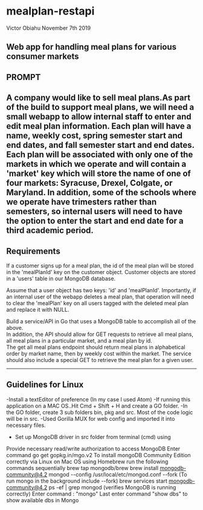 # mealplan-restapi
Victor Obiahu 
November 7th 2019 

Web app for handling meal plans for various consumer markets
------
PROMPT
------
A company would like to sell meal plans.As part of the build to support meal plans, we will need a small webapp to allow internal staff to enter and edit meal plan information. Each plan will have a name, weekly cost, spring semester start and end dates, and fall semester start and end dates.  
Each plan will be associated with only one of the markets in which we operate and will contain a 'market' key which will store the name of one of four markets: Syracuse, Drexel, Colgate, or Maryland.  In addition, some of the schools where we operate have trimesters rather than semesters, so internal users will need to have the option to enter the start and end date for a third academic period.
------------
Requirements
------------
If a customer signs up for a meal plan, the id of the meal plan will be stored in the 'mealPlanId' key on the customer object. 
Customer objects are stored in a 'users' table in our MongoDB database.  

Assume that a user object has two keys: 'id' and 'mealPlanId'.  Importantly, if an internal user of the webapp deletes a meal plan, that operation will need to clear the 'mealPlan' key on all users tagged with the deleted meal plan and replace it with NULL.

Build a service/API in Go that uses a MongoDB table to accomplish all of the above.  
In addition, the API should allow for GET requests to retrieve all meal plans, all meal plans in a particular market, and a meal plan by id.  
The get all meal plans endpoint should return meal plans in alphabetical order by market name, then by weekly cost within the market. 
The service should also include a special GET to retrieve the meal plan for a given user.

--------------------
Guidelines for Linux 
--------------------
-Install a textEditor of preference (In my case I used Atom) 
-If running this application on a MAC OS..Hit Cmd + Shift + H and create a GO folder.
-In the GO folder, create 3 sub folders  bin, pkg and src. Most of the code logic will be in src.
-Used Gorilla MUX for web config and imported it into necessary files.
- Set up MongoDB driver in src folder from terminal (cmd) using 

Provide necessary read/write authorization to access MongoDB
Enter command go get gopkg.in/mgo.v2
To install mongoDB Community Edition correctly via Linux on Mac OS using Homebrew run the following commands sequentially
brew tap mongodb/brew
brew install mongodb-community@4.2
mongod --config /usr/local/etc/mongod.conf --fork (To run mongo in the background include --fork)
brew services start mongodb-community@4.2
ps -ef | grep mongod (verifies MongoDB is running correctly)
Enter command : "mongo" 
Last enter command "show dbs" to show available dbs in Mongo
